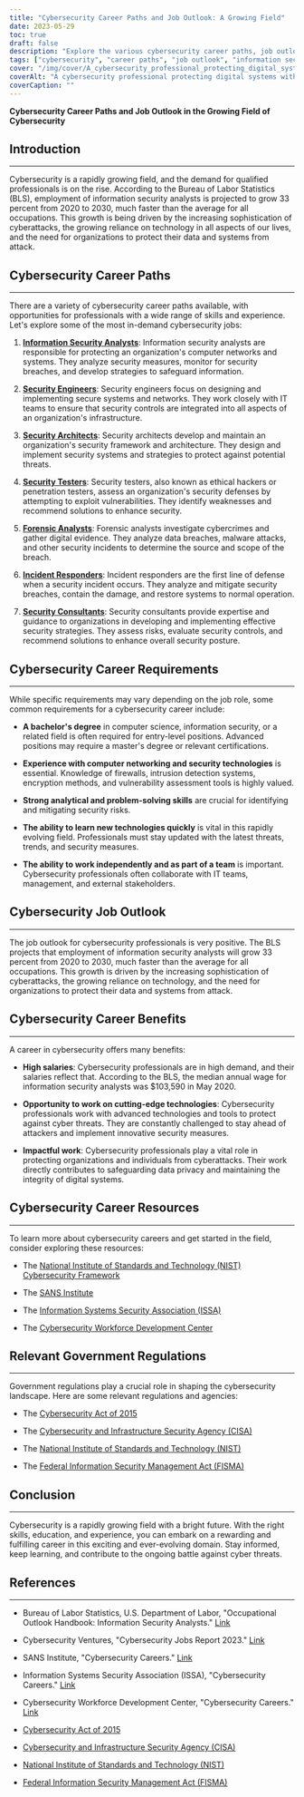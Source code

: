 ```yaml
---
title: "Cybersecurity Career Paths and Job Outlook: A Growing Field"
date: 2023-05-29
toc: true
draft: false
description: "Explore the various cybersecurity career paths, job outlook, and benefits in this rapidly growing field."
tags: ["cybersecurity", "career paths", "job outlook", "information security analysts", "security engineers", "security architects", "security testers", "forensic analysts", "incident responders", "security consultants", "cyber threats", "technology", "data protection", "privacy", "professional development", "certifications", "government regulations", "NIST", "CISA", "cybersecurity careers"]
cover: "/img/cover/A_cybersecurity_professional_protecting_digital_systems.png"
coverAlt: "A cybersecurity professional protecting digital systems with a shield and lock."
coverCaption: ""
---
```



**Cybersecurity Career Paths and Job Outlook in the Growing Field of Cybersecurity**

## Introduction
_____________

Cybersecurity is a rapidly growing field, and the demand for qualified professionals is on the rise. According to the Bureau of Labor Statistics (BLS), employment of information security analysts is projected to grow 33 percent from 2020 to 2030, much faster than the average for all occupations. This growth is being driven by the increasing sophistication of cyberattacks, the growing reliance on technology in all aspects of our lives, and the need for organizations to protect their data and systems from attack.

## Cybersecurity Career Paths
_____________

There are a variety of cybersecurity career paths available, with opportunities for professionals with a wide range of skills and experience. Let's explore some of the most in-demand cybersecurity jobs:

1. [**Information Security Analysts**](https://www.bls.gov/ooh/computer-and-information-technology/information-security-analysts.htm): Information security analysts are responsible for protecting an organization's computer networks and systems. They analyze security measures, monitor for security breaches, and develop strategies to safeguard information.

2. [**Security Engineers**](https://www.bls.gov/ooh/computer-and-information-technology/information-security-analysts.htm): Security engineers focus on designing and implementing secure systems and networks. They work closely with IT teams to ensure that security controls are integrated into all aspects of an organization's infrastructure.

3. [**Security Architects**](https://www.bls.gov/ooh/computer-and-information-technology/information-security-analysts.htm): Security architects develop and maintain an organization's security framework and architecture. They design and implement security systems and strategies to protect against potential threats.

4. [**Security Testers**](https://www.bls.gov/ooh/computer-and-information-technology/information-security-analysts.htm): Security testers, also known as ethical hackers or penetration testers, assess an organization's security defenses by attempting to exploit vulnerabilities. They identify weaknesses and recommend solutions to enhance security.

5. [**Forensic Analysts**](https://www.bls.gov/ooh/computer-and-information-technology/information-security-analysts.htm): Forensic analysts investigate cybercrimes and gather digital evidence. They analyze data breaches, malware attacks, and other security incidents to determine the source and scope of the breach.

6. [**Incident Responders**](https://www.bls.gov/ooh/computer-and-information-technology/information-security-analysts.htm): Incident responders are the first line of defense when a security incident occurs. They analyze and mitigate security breaches, contain the damage, and restore systems to normal operation.

7. [**Security Consultants**](https://www.bls.gov/careeroutlook/2018/interview/cybersecurity-consultant.htm): Security consultants provide expertise and guidance to organizations in developing and implementing effective security strategies. They assess risks, evaluate security controls, and recommend solutions to enhance overall security posture.

## Cybersecurity Career Requirements
_____________

While specific requirements may vary depending on the job role, some common requirements for a cybersecurity career include:

- **A bachelor's degree** in computer science, information security, or a related field is often required for entry-level positions. Advanced positions may require a master's degree or relevant certifications.

- **Experience with computer networking and security technologies** is essential. Knowledge of firewalls, intrusion detection systems, encryption methods, and vulnerability assessment tools is highly valued.

- **Strong analytical and problem-solving skills** are crucial for identifying and mitigating security risks.

- **The ability to learn new technologies quickly** is vital in this rapidly evolving field. Professionals must stay updated with the latest threats, trends, and security measures.

- **The ability to work independently and as part of a team** is important. Cybersecurity professionals often collaborate with IT teams, management, and external stakeholders.

## Cybersecurity Job Outlook
_____________

The job outlook for cybersecurity professionals is very positive. The BLS projects that employment of information security analysts will grow 33 percent from 2020 to 2030, much faster than the average for all occupations. This growth is driven by the increasing sophistication of cyberattacks, the growing reliance on technology, and the need for organizations to protect their data and systems from attack.

## Cybersecurity Career Benefits
_____________

A career in cybersecurity offers many benefits:

- **High salaries**: Cybersecurity professionals are in high demand, and their salaries reflect that. According to the BLS, the median annual wage for information security analysts was $103,590 in May 2020.

- **Opportunity to work on cutting-edge technologies**: Cybersecurity professionals work with advanced technologies and tools to protect against cyber threats. They are constantly challenged to stay ahead of attackers and implement innovative security measures.

- **Impactful work**: Cybersecurity professionals play a vital role in protecting organizations and individuals from cyberattacks. Their work directly contributes to safeguarding data privacy and maintaining the integrity of digital systems.

## Cybersecurity Career Resources
_____________

To learn more about cybersecurity careers and get started in the field, consider exploring these resources:

- The [National Institute of Standards and Technology (NIST) Cybersecurity Framework](https://www.nist.gov/cyberframework)

- The [SANS Institute](https://www.sans.org/)

- The [Information Systems Security Association (ISSA)](https://www.issa.org/)

- The [Cybersecurity Workforce Development Center](https://www.cwdc.us/)

## Relevant Government Regulations
_____________

Government regulations play a crucial role in shaping the cybersecurity landscape. Here are some relevant regulations and agencies:

- The [Cybersecurity Act of 2015](https://www.congress.gov/bill/114th-congress/senate-bill/754/text)

- The [Cybersecurity and Infrastructure Security Agency (CISA)](https://www.cisa.gov/)

- The [National Institute of Standards and Technology (NIST)](https://www.nist.gov/)

- The [Federal Information Security Management Act (FISMA)](https://en.wikipedia.org/wiki/Federal_Information_Security_Management_Act_of_2002)

## Conclusion
_____________

Cybersecurity is a rapidly growing field with a bright future. With the right skills, education, and experience, you can embark on a rewarding and fulfilling career in this exciting and ever-evolving domain. Stay informed, keep learning, and contribute to the ongoing battle against cyber threats.

## References
_____________

- Bureau of Labor Statistics, U.S. Department of Labor, "Occupational Outlook Handbook: Information Security Analysts." [Link](https://www.bls.gov/ooh/computer-and-information-technology/information-security-analysts.htm)

- Cybersecurity Ventures, "Cybersecurity Jobs Report 2023." [Link](https://cybersecurityventures.com/jobs/)

- SANS Institute, "Cybersecurity Careers." [Link](https://www.sans.org/careers/)

- Information Systems Security Association (ISSA), "Cybersecurity Careers." [Link](https://www.issa.org/careers/)

- Cybersecurity Workforce Development Center, "Cybersecurity Careers." [Link](https://www.cwdc.us/careers)

- [Cybersecurity Act of 2015](https://www.congress.gov/bill/114th-congress/senate-bill/754/text)

- [Cybersecurity and Infrastructure Security Agency (CISA)](https://www.cisa.gov/)

- [National Institute of Standards and Technology (NIST)](https://www.nist.gov/)

- [Federal Information Security Management Act (FISMA)](https://en.wikipedia.org/wiki/Federal_Information_Security_Management_Act_of_2002)
